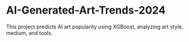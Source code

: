 # AI-Generated-Art-Trends-2024
This project predicts AI art popularity using XGBoost, analyzing art style, medium, and tools.
